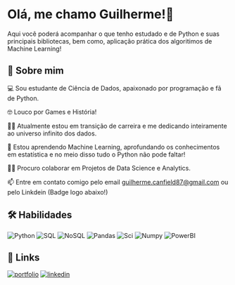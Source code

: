 
# Olá, me chamo Guilherme!👋
Aqui você poderá acompanhar o que tenho estudado e de Python e suas principais bibliotecas, bem como, aplicação prática dos algoritimos de Machine Learning!

## 🚀 Sobre mim
💻 Sou estudante de Ciência de Dados, apaixonado por programação e fã de Python.

🤓 Louco por Games e História!

👩‍💻 Atualmente estou em transição de carreira e me dedicando inteiramente ao universo infinito dos dados.

🧠 Estou aprendendo Machine Learning, aprofundando os conhecimentos em estatística e no meio disso tudo o Python não pode faltar!

👯‍♀️ Procuro colaborar em Projetos de Data Science e Analytics.

📫 Entre em contato comigo pelo email guilherme.canfield87@gmail.com ou pelo Linkdein (Badge logo abaixo!)



## 🛠 Habilidades
![Python](https://img.shields.io/badge/Python-FFD43B?style=for-the-badge&logo=python&logoColor=blue) ![SQL](https://img.shields.io/badge/MySQL-005C84?style=for-the-badge&logo=mysql&logoColor=white) ![NoSQL](https://img.shields.io/badge/MongoDB-4EA94B?style=for-the-badge&logo=mongodb&logoColor=white) ![Pandas](https://img.shields.io/badge/Pandas-2C2D72?style=for-the-badge&logo=pandas&logoColor=white) ![Sci](https://img.shields.io/badge/scikit_learn-F7931E?style=for-the-badge&logo=scikit-learn&logoColor=whit) ![Numpy](https://img.shields.io/badge/Numpy-777BB4?style=for-the-badge&logo=numpy&logoColor=white) ![PowerBI](https://img.shields.io/badge/PowerBI-F2C811?style=for-the-badge&logo=Power%20BI&logoColor=white)


## 🔗 Links
[![portfolio](https://img.shields.io/badge/GitHub-100000?style=for-the-badge&logo=github&logoColor=white)](https://github.com/guilhermecanfield)
[![linkedin](https://img.shields.io/badge/linkedin-0A66C2?style=for-the-badge&logo=linkedin&logoColor=white)](www.linkedin.com/in/guilherme-canfield-de-almeida-b0221b185)
